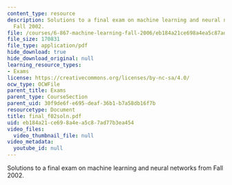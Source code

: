 ```yaml
---
content_type: resource
description: Solutions to a final exam on machine learning and neural networks from
  Fall 2002.
file: /courses/6-867-machine-learning-fall-2006/eb184a21ce698a4ea5c87ad77b3ea454_final_f02soln.pdf
file_size: 170831
file_type: application/pdf
hide_download: true
hide_download_original: null
learning_resource_types:
- Exams
license: https://creativecommons.org/licenses/by-nc-sa/4.0/
ocw_type: OCWFile
parent_title: Exams
parent_type: CourseSection
parent_uid: 30f9de6f-e695-deaf-36b1-b7a58db16f7b
resourcetype: Document
title: final_f02soln.pdf
uid: eb184a21-ce69-8a4e-a5c8-7ad77b3ea454
video_files:
  video_thumbnail_file: null
video_metadata:
  youtube_id: null
---
```

Solutions to a final exam on machine learning and neural networks from Fall 2002.